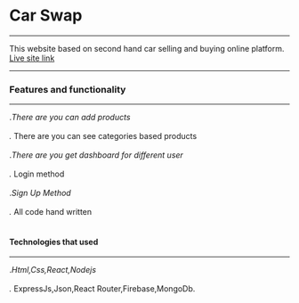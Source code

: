 # Car Swap
****
This website based on second hand car selling and buying online platform.
[Live site link](https://door-step-client.web.app/)
****
### Features and functionality
****
.*There are you can add products<br></br>
.* There are you can see categories based products<br></br>
.*There are you get dashboard for different user<br></br>
.* Login method <br></br>
.*Sign Up Method <br></br>
.* All code hand written  <br></br>

####  Technologies  that used
****
.*Html,Css,React,Nodejs<br></br>
.* ExpressJs,Json,React Router,Firebase,MongoDb.